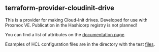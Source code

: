 ## terraform-provider-cloudinit-drive
This is a provider for making Cloud-Init drives. Developed for use with Proxmox VE.
Publication in the Hashicorp registry is not planned!

You can find a list of attributes on the [documentation page](docs/resources/cloudinit-drive.md).

Examples of HCL configuration files are in the directory with the test [files](cid/tests).
